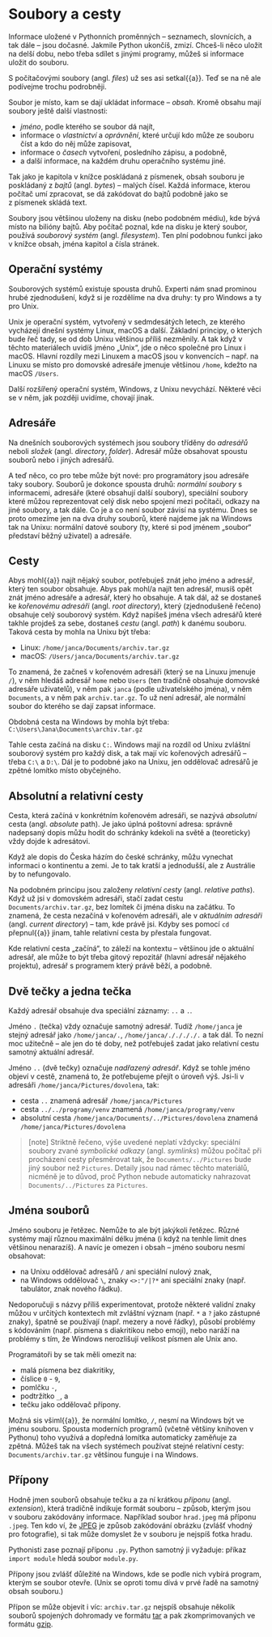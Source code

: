 # Soubory a cesty

Informace uložené v Pythonních proměnných – seznamech, slovnících, a tak dále – jsou dočasné.
Jakmile Python ukončíš, zmizí.
Chceš-li něco uložit na delší dobu, nebo třeba sdílet s jinými programy,
můžeš si informace uložit do souboru.

S počítačovými soubory (angl. *files*) už ses asi setkal{{a}}.
Teď se na ně ale podívejme trochu podrobněji.

Soubor je místo, kam se dají ukládat informace – *obsah*. Kromě obsahu mají soubory ještě další vlastnosti:

* *jméno*, podle kterého se soubor dá najít,
* informace o *vlastnictví* a *oprávnění*, které určují kdo může ze souboru
  číst a kdo do něj může zapisovat,
* informace o *časech* vytvoření, posledního zápisu, a podobně,
* a další informace, na každém druhu operačního systému jiné.

Tak jako je kapitola v knížce poskládaná z písmenek, obsah souboru je
poskládaný z *bajtů* (angl. *bytes*) – malých čísel.
Každá informace, kterou počítač umí zpracovat, se dá zakódovat do bajtů
podobně jako se z písmenek skládá text.

Soubory jsou většinou uloženy na disku (nebo podobném médiu), kde bývá místo
na bilióny bajtů.
Aby počítač poznal, kde na disku je který soubor, používá *souborový systém*
(angl. *filesystem*).
Ten plní podobnou funkci jako v knížce obsah, jména kapitol a čísla stránek.


## Operační systémy

Souborových systémů existuje spousta druhů.
Experti nám snad prominou hrubé zjednodušení, když si je rozdělíme na dva
druhy: ty pro Windows a ty pro Unix.

Unix je operační systém, vytvořený v sedmdesátých letech, ze kterého vycházejí
dnešní systémy Linux, macOS a další.
Základní principy, o kterých bude řeč tady, se od dob Unixu většinou
příliš nezměnily.
A tak když v těchto materiálech uvidíš jméno „Unix“, jde o něco společné pro
Linux i macOS.
Hlavní rozdíly mezi Linuxem a macOS jsou v konvencích – např. na Linuxu se
místo pro domovské adresáře jmenuje většinou `/home`, kdežto na macOS `/Users`.

Další rozšířený operační systém, Windows, z Unixu nevychází.
Některé věci se v něm, jak později uvidíme, chovají jinak.


## Adresáře

Na dnešních souborových systémech jsou soubory tříděny do *adresářů* neboli
*složek* (angl. *directory*, *folder*).
Adresář může obsahovat spoustu souborů nebo i jiných adresářů.

A teď něco, co pro tebe může být nové: pro programátory jsou adresáře taky soubory.
Souborů je dokonce spousta druhů: *normální soubory* s informacemi, adresáře
(které obsahují další soubory), speciální soubory které můžou reprezentovat
celý disk nebo spojení mezi počítači, odkazy na jiné soubory, a tak dále.
Co je a co není soubor závisí na systému.
Dnes se proto omezíme jen na dva druhy souborů, které najdeme jak na Windows
tak na Unixu: normální datové soubory (ty, které si pod jménem „soubor“
představí běžný uživatel) a adresáře.


## Cesty

Abys mohl{{a}} najít nějaký soubor, potřebuješ znát jeho jméno a adresář,
který ten soubor obsahuje.
Abys pak mohl/a najít ten adresář, musíš opět znát jméno adresáře a adresář,
který ho obsahuje.
A tak dál, až se dostaneš ke *kořenovému adresáři* (angl. *root directory*),
který (zjednodušeně řečeno) obsahuje celý souborový systém.
Když napíšeš jména všech adresářů které takhle projdeš za sebe, dostaneš
*cestu* (angl. *path*) k danému souboru.
Taková cesta by mohla na Unixu být třeba:

* Linux: `/home/janca/Documents/archiv.tar.gz`
* macOS: `/Users/janca/Documents/archiv.tar.gz`

To znamená, že začneš v kořenovém adresáři (který se na Linuxu jmenuje `/`),
v něm hledáš adresář `home` nebo `Users` (ten tradičně obsahuje domovské
adresáře uživatelů), v něm pak `janca` (podle uživatelského jména),
v něm `Documents`, a v něm pak `archiv.tar.gz`.
To už není adresář, ale normální soubor do kterého se dají zapsat informace.

Obdobná cesta na Windows by mohla být třeba:
`C:\Users\Jana\Documents\archiv.tar.gz`

Tahle cesta začíná na disku `C:`.
Windows mají na rozdíl od Unixu zvláštní souborový systém pro každý disk,
a tak mají víc kořenových adresářů – třeba `C:\` a `D:\`.
Dál je to podobné jako na Unixu, jen oddělovač adresářů je zpětné lomítko
místo obyčejného.

## Absolutní a relativní cesty

Cesta, která začíná v konkrétním kořenovém adresáři, se nazývá *absolutní*
cesta (angl. *absolute* path). Je jako úplná poštovní adresa:
správně nadepsaný dopis můžu hodit do schránky kdekoli na světě a (teoreticky)
vždy dojde k adresátovi.

Když ale dopis do Česka házím do české schránky, můžu vynechat informaci
o kontinentu a zemi.
Je to tak kratší a jednodušší‚ ale z Austrálie by to nefungovalo.

Na podobném principu jsou založeny *relativní cesty* (angl. *relative paths*).
Když už jsi v domovském adresáři, stačí zadat cestu `Documents/archiv.tar.gz`,
bez lomítek či jména disku na začátku.
To znamená, že cesta nezačíná v kořenovém adresáři, ale v *aktuálním adresáři*
(angl. *current directory*) – tam, kde právě jsi.
Kdyby ses pomocí `cd` přepnul{{a}} jinam, tahle relativní cesta by přestala
fungovat.

Kde relativní cesta „začíná“, to záleží na kontextu – většinou jde o aktuální 
adresář, ale může to být třeba gitový repozitář
(hlavní adresář nějakého projektu), adresář s programem který právě běží,
a podobně.

## Dvě tečky a jedna tečka

Každý adresář obsahuje dva speciální záznamy: `..` a `.`.

Jméno `.` (tečka) vždy označuje samotný adresář.
Tudíž `/home/janca` je stejný adresář jako `/home/janca/.`,
`/home/janca/././././.` a tak dál.
To nezní moc užitečně – ale jen do té doby, než potřebuješ zadat jako
relativní cestu samotný aktuální adresář.

Jméno `..` (dvě tečky) označuje *nadřazený adresář*.
Když se tohle jméno objeví v cestě, znamená to, že potřebujeme přejít
o úroveň výš.
Jsi-li v adresáři `/home/janca/Pictures/dovolena`, tak:

* cesta `..` znamená adresář `/home/janca/Pictures`
* cesta `../../programy/venv` znamená `/home/janca/programy/venv`
* absolutní cesta `/home/janca/Documents/../Pictures/dovolena`
  znamená `/home/janca/Pictures/dovolena`

> [note]
> Striktně řečeno, výše uvedené neplatí vždycky:
> speciální soubory zvané *symbolické odkazy* (angl. *symlinks*) můžou počítač
> při procházení cesty přesměrovat tak, že `Documents/../Pictures` bude jiný
> soubor než `Pictures`.
> Detaily jsou nad rámec těchto materiálů, nicméně je to důvod, proč Python
> nebude automaticky nahrazovat `Documents/../Pictures` za `Pictures`.


## Jména souborů

Jméno souboru je řetězec. Nemůže to ale být jakýkoli řetězec.
Různé systémy mají různou maximální délku jména (i když na tenhle limit dnes 
většinou nenarazíš).
A navíc je omezen i obsah – jméno souboru nesmí obsahovat:

* na Unixu oddělovač adresářů `/` ani speciální nulový znak,
* na Windows oddělovač `\`, znaky `<>:"/|?*` ani speciální znaky (např.
  tabulátor, znak nového řádku).

Nedoporučuji s názvy příliš experimentovat, protože některé validní znaky
můžou v určitých kontextech mít zvláštní význam (např. `*` a `?` jako zástupné
znaky), špatně se používají (např. mezery a nové řádky), působí problémy
s kódováním (např. písmena s diakritikou nebo emoji), nebo naráží na problémy
s tím, že Windows nerozlišují velikost písmen ale Unix ano.

Programátoři by se tak měli omezit na:

* malá písmena bez diakritiky,
* číslice `0` - `9`,
* pomlčku `-`,
* podtržítko `_`, a
* tečku jako oddělovač přípony.

Možná sis všiml{{a}}, že normální lomítko, `/`, nesmí na Windows být ve jménu
souboru.
Spousta moderních programů (včetně většiny knihoven v Pythonu) toho využívá a
dopředná lomítka automaticky zaměňuje za zpětná.
Můžeš tak na všech systémech používat stejné relativní cesty: `Documents/archiv.tar.gz` většinou funguje i na Windows.


## Přípony

Hodně jmen souborů obsahuje tečku a za ní krátkou *příponu* (angl. *extension*),
která tradičně indikuje formát souboru – způsob,
kterým jsou v souboru zakódovány informace.
Například soubor `hrad.jpeg` má příponu `.jpeg`.
Ten kdo ví, že [JPEG](https://cs.wikipedia.org/wiki/JPEG) je způsob zakódování
obrázku (zvlášť vhodný pro fotografie), si tak může domyslet že v souboru je
nejspíš fotka hradu.

Pythonisti zase poznají příponu `.py`.
Python samotný ji vyžaduje: příkaz `import module` hledá soubor `module.py`.

Přípony jsou zvlášť důležité na Windows, kde se podle nich vybírá program,
kterým se soubor otevře.
(Unix se oproti tomu dívá v prvé řadě na samotný obsah souboru.)

Přípon se může objevit i víc: `archiv.tar.gz` nejspíš obsahuje několik souborů spojených dohromady ve formátu [tar](https://cs.wikipedia.org/wiki/Tar_%28informatika%29) a pak zkomprimovaných ve formátu [gzip](https://cs.wikipedia.org/wiki/Gzip).
